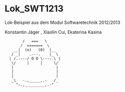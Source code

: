 Lok_SWT1213
===========

Lok-Beispiel aus dem Modul Softwaretechnik 2012/2013

Konstantin Jäger , Xiaolin Cui, Ekaterina Kasina


            /   ===   \
           /  =======  \
        __|  (o)   (0)  |__      
       / _|    .---.    |_ \         
      | /.----/ O O \----.\ |       
       \/     |     |     \/        
       |                   |            
       |                   |           
       |                   |          
       _\   -.,_____,.-   /_         
         "-.,_________,.-" 

